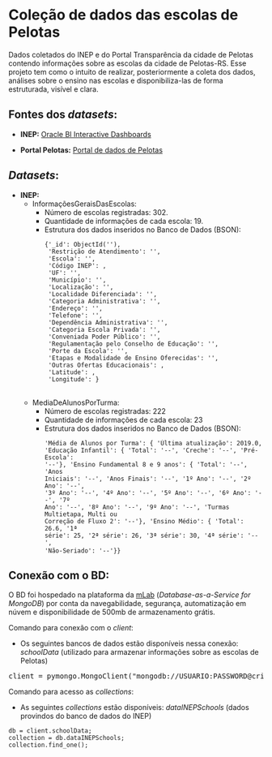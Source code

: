 # Coleção de dados das escolas de Pelotas
Dados coletados do INEP e do Portal Transparência da cidade de Pelotas contendo informações sobre as escolas da cidade de Pelotas-RS. Esse projeto tem como o intuito de realizar, posteriormente a coleta dos dados, análises sobre o ensino nas escolas e disponibiliza-las de forma estruturada, visível e clara. 

## Fontes dos *datasets*:

* **INEP:** [Oracle BI Interactive Dashboards](https://inepdata.inep.gov.br/analytics/saw.dll?dashboard&NQUser=inepdata&NQPassword=Inep2014&PortalPath=%2Fshared%2FCenso%20da%20Educa%C3%A7%C3%A3o%20B%C3%A1sica%2F_portal%2FCat%C3%A1logo%20de%20Escolas)<br>

* **Portal Pelotas:** [Portal de dados de Pelotas](http://www.pelotas.com.br/portal-de-dados)

## *Datasets*:
* **INEP:**
   * InformaçõesGeraisDasEscolas:
       * Número de escolas registradas: 302.
       * Quantidade de informações de cada escola: 19.
       * Estrutura dos dados inseridos no Banco de Dados (BSON):
         <pre>
         <code>{'_id': ObjectId(''),
          'Restrição de Atendimento': '',
          'Escola': '',
          'Código INEP': ,
          'UF': '',
          'Município': '',
          'Localização': '',
          'Localidade Diferenciada': '',
          'Categoria Administrativa': '',
          'Endereço': '',
          'Telefone': '',
          'Dependência Administrativa': '',
          'Categoria Escola Privada': '',
          'Conveniada Poder Público': '',
          'Regulamentação pelo Conselho de Educação': '',
          'Porte da Escola': '',
          'Etapas e Modalidade de Ensino Oferecidas': '',
          'Outras Ofertas Educacionais': ,
          'Latitude': ,
          'Longitude': }</code>
          </pre>
   * MediaDeAlunosPorTurma:
        * Número de escolas registradas: 222
        * Quantidade de informações de cada escola: 23
        * Estrutura dos dados inseridos no Banco de Dados (BSON):
         <pre>
         <code>'Média de Alunos por Turma': {
               'Última atualização': 2019.0,
               'Educação Infantil': {
                     'Total': '--', 
                     'Creche': '--', 
                     'Pré-Escola': '--'},
               'Ensino Fundamental 8 e 9 anos': {
                     'Total': '--',
                     'Anos Iniciais': '--',
                     'Anos Finais': '--',
                     '1º Ano': '--',
                     '2º Ano': '--',
                     '3º Ano': '--',
                     '4º Ano': '--',
                     '5º Ano': '--',
                     '6º Ano': '--',
                     '7º Ano': '--',
                     '8º Ano': '--',
                     '9º Ano': '--',
                     'Turmas Multietapa, Multi ou Correção de Fluxo 2': '--'},
               'Ensino Médio': {
                     'Total': 26.6,
                     '1ª série': 25,
                     '2ª série': 26,
                     '3ª série': 30,
                     '4ª série': '--',
                     'Não-Seriado': '--'}}</code>
               </pre>
## Conexão com o BD:
O BD foi hospedado na plataforma da [mLab](https://mlab.com/) (*Database-as-a-Service for MongoDB*) por conta da navegabilidade, segurança, automatização em núvem e disponibilidade de 500mb de armazenamento grátis.

Comando para conexão com o *client*:
- Os seguintes bancos de dados estão disponíveis nessa conexão: *schoolData* (utilizado para armazenar informações sobre as escolas de Pelotas)
<pre>
client = pymongo.MongoClient("mongodb://USUARIO:PASSWORD@criedata-shard-00-00.urzuu.mongodb.net:27017,criedata-shard-00-01.urzuu.mongodb.net:27017,criedata-shard-00-02.urzuu.mongodb.net:27017/<dbname>?ssl=true&replicaSet=atlas-6db9id-shard-0&authSource=admin&retryWrites=true&w=majority");
</pre>

Comando para acesso as *collections*:
- As seguintes *collections* estão disponíveis: *dataINEPSchools* (dados provindos do banco de dados do INEP)
<pre>
<code>db = client.schoolData;</code>
<code>collection = db.dataINEPSchools;</code>
<code>collection.find_one();</code>
</pre>


